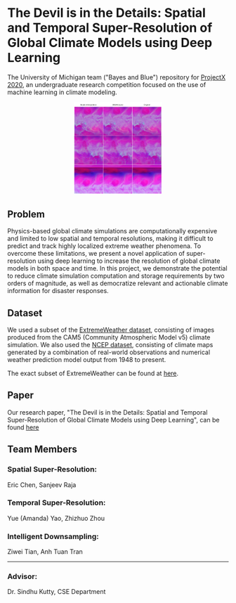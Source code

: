 # The Devil is in the Details: Spatial and Temporal Super-Resolution of Global Climate Models using Deep Learning
The University of Michigan team ("Bayes and Blue") repository for [ProjectX 2020](https://www.projectx2020.com/), an undergraduate research competition focused on the use of machine learning in climate modeling. 

<div align="center">
  <img alt='SRGAN results' src="https://github.com/ericch99/bayes-and-blue/blob/master/srgan-results.PNG?raw=true" width="40%">
</div>

## Problem
Physics-based global climate simulations are computationally expensive and limited to low spatial and temporal resolutions, making it difficult to predict and track highly localized extreme weather phenomena. To overcome these limitations, we present a novel application of super-resolution using deep learning to increase the resolution of global climate models in both space and time. In this project, we demonstrate the potential to reduce climate simulation computation and storage requirements by two orders of magnitude, as well as democratize relevant and actionable climate information for disaster responses.

## Dataset
We used a subset of the [ExtremeWeather dataset](https://extremeweatherdataset.github.io/), consisting of images produced from the CAM5 (Community Atmospheric Model v5) climate simulation. We also used the [NCEP dataset](https://psl.noaa.gov/data/gridded/data.ncep.reanalysis.html), consisting of climate maps generated by a combination of real-world observations and numerical weather prediction model output from 1948 to present. 

The exact subset of ExtremeWeather can be found at [here](https://drive.google.com/drive/folders/13J8klWz6rRl6uUCpGzGl8nAl1wrOWH7-?usp=sharing).

## Paper
Our research paper, "The Devil is in the Details: Spatial and Temporal Super-Resolution of Global Climate Models using Deep Learning", can be found [here](https://drive.google.com/file/d/1fluN0UqeFqKmrHPsBsqlFiU4BUaLHLqP/view?usp=sharing)

## Team Members
### Spatial Super-Resolution: 
Eric Chen, Sanjeev Raja

### Temporal Super-Resolution: 
Yue (Amanda) Yao, Zhizhuo Zhou

### Intelligent Downsampling:
Ziwei Tian, Anh Tuan Tran

<hr>

### Advisor: 
Dr. Sindhu Kutty, CSE Department
